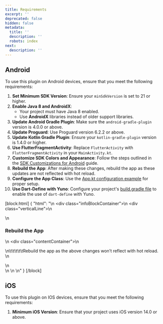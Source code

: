 ```yaml
---
title: Requirements
excerpt: ''
deprecated: false
hidden: false
metadata:
  title: ''
  description: ''
  robots: index
next:
  description: ''
---
```

## Android

To use this plugin on Android devices, ensure that you meet the following requirements:

1. **Set Minimum SDK Version**: Ensure your `minSdkVersion` is set to 21 or higher.    
2. **Enable Java 8 and AndroidX**:    
   - Your project must have Java 8 enabled.
   - Use **AndroidX** libraries instead of older support libraries.
3. **Update Android Gradle Plugin**: Make sure the `android-gradle-plugin` version is 4.0.0 or above.    
4. **Update Proguard**: Use Proguard version 6.2.2 or above.    
5. **Update Kotlin Gradle Plugin**: Ensure your `kotlin-gradle-plugin` version is 1.4.0 or higher.    
6. **Use FlutterFragmentActivity**: Replace `FlutterActivity` with `FlutterFragmentActivity` in your `MainActivity.kt`.    
7. **Customize SDK Colors and Appearance**: Follow the steps outlined in the [SDK Customizations for Android](https://docs.y.uno/docs/sdk-customizations-android) guide.    
8. **Rebuild the App**: After making these changes, rebuild the app as these updates are not reflected with hot reload.    
9. **Configure the App Class**: Use the [App.kt configuration example](https://github.com/yuno-payments/yuno-flutter-example/blob/develop/android/app/src/main/kotlin/com/example/example/MyApp.kt) for proper setup.
10. **Use Dart-Define with Yuno**:  Configure your project's [build.gradle file](https://github.com/yuno-payments/yuno-flutter-example/blob/develop/android/app/build.gradle) to enable the use of `dart-define` with Yuno.

[block:html]
{
  "html": "<body>\n  <div class=\"infoBlockContainer\">\n    <div class=\"verticalLine\"></div>\n    <div>\n      <h3>Rebuild the App</h3>\n      <div class=\"contentContainer\">\n        <p>\n\t\t\t\t\tRebuild the app as the above changes won’t reflect with hot reload. \n        </p>\n      </div>\n    </div>\n  </div>\n</body>"
}
[/block]


## iOS

To use this plugin on IOS devices, ensure that you meet the following requirements:

1. **Minimum iOS Version**: Ensure that your project uses iOS version 14.0 or above.